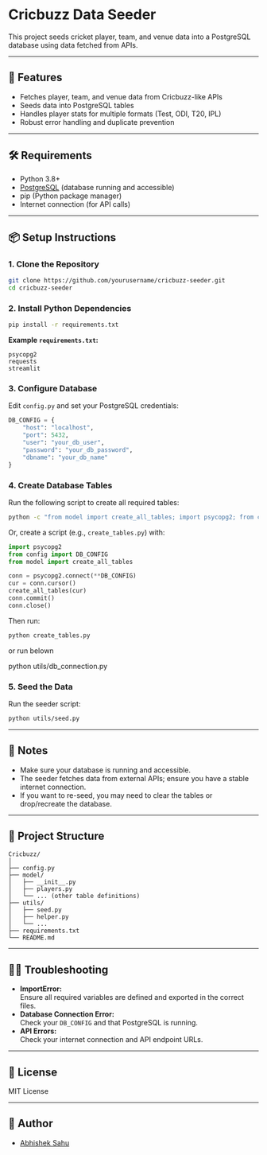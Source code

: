# Cricbuzz Data Seeder

This project seeds cricket player, team, and venue data into a PostgreSQL database using data fetched from APIs.

---

## 🚀 Features

- Fetches player, team, and venue data from Cricbuzz-like APIs
- Seeds data into PostgreSQL tables
- Handles player stats for multiple formats (Test, ODI, T20, IPL)
- Robust error handling and duplicate prevention

---

## 🛠️ Requirements

- Python 3.8+
- [PostgreSQL](https://www.postgresql.org/) (database running and accessible)
- pip (Python package manager)
- Internet connection (for API calls)

---

## 📦 Setup Instructions

### 1. Clone the Repository

```sh
git clone https://github.com/yourusername/cricbuzz-seeder.git
cd cricbuzz-seeder
```

### 2. Install Python Dependencies

```sh
pip install -r requirements.txt
```

**Example `requirements.txt`:**
```
psycopg2
requests
streamlit
```

### 3. Configure Database

Edit `config.py` and set your PostgreSQL credentials:

```python
DB_CONFIG = {
    "host": "localhost",
    "port": 5432,
    "user": "your_db_user",
    "password": "your_db_password",
    "dbname": "your_db_name"
}
```

### 4. Create Database Tables

Run the following script to create all required tables:

```sh
python -c "from model import create_all_tables; import psycopg2; from config import DB_CONFIG; conn = psycopg2.connect(**DB_CONFIG); cur = conn.cursor(); create_all_tables(cur); conn.commit(); conn.close()"
```

Or, create a script (e.g., `create_tables.py`) with:

```python
import psycopg2
from config import DB_CONFIG
from model import create_all_tables

conn = psycopg2.connect(**DB_CONFIG)
cur = conn.cursor()
create_all_tables(cur)
conn.commit()
conn.close()
```

Then run:

```sh
python create_tables.py
```
or run belown

python utils/db_connection.py
### 5. Seed the Data

Run the seeder script:

```sh
python utils/seed.py
```

---

## 📝 Notes

- Make sure your database is running and accessible.
- The seeder fetches data from external APIs; ensure you have a stable internet connection.
- If you want to re-seed, you may need to clear the tables or drop/recreate the database.

---

## 🧩 Project Structure

```
Cricbuzz/
│
├── config.py
├── model/
│   ├── __init__.py
│   ├── players.py
│   └── ... (other table definitions)
├── utils/
│   ├── seed.py
│   ├── helper.py
│   └── ...
├── requirements.txt
└── README.md
```

---

## 🙋‍♂️ Troubleshooting

- **ImportError:**  
  Ensure all required variables are defined and exported in the correct files.
- **Database Connection Error:**  
  Check your `DB_CONFIG` and that PostgreSQL is running.
- **API Errors:**  
  Check your internet connection and API endpoint URLs.

---

## 📄 License

MIT License

---

## 👤 Author

- [Abhishek Sahu](https://github.com/abhisahugm007/Cricbuzz)
